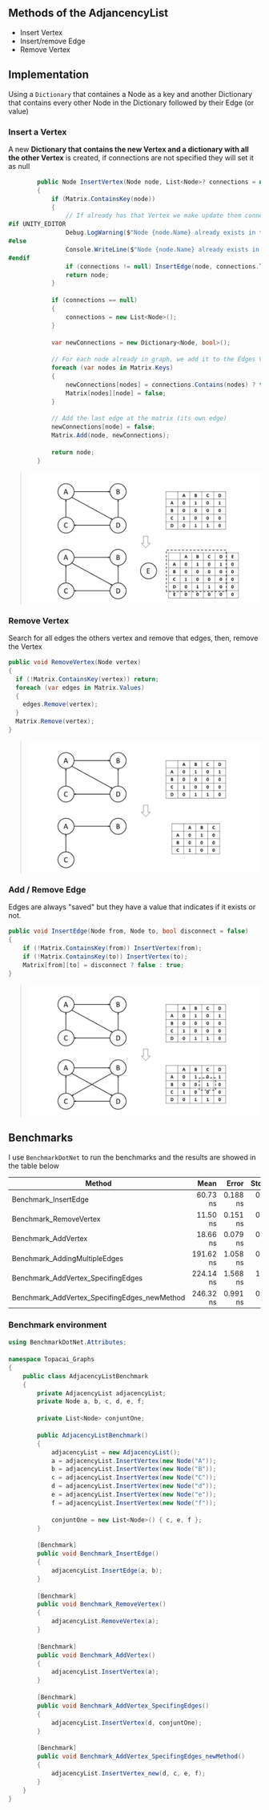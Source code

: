 ## Methods of the AdjancencyList

- Insert Vertex
- Insert/remove Edge
- Remove Vertex

## Implementation

Using a `Dictionary` that containes a Node as a key and another Dictionary that contains every other Node in the Dictionary followed by their Edge (or value)

### Insert a Vertex

A new **Dictionary that contains the new Vertex and a dictionary with all the other Vertex** is created, if connections are not specified they will set it as null

```csharp
        public Node InsertVertex(Node node, List<Node>? connections = null)
        {
            if (Matrix.ContainsKey(node))
            {
                // If already has that Vertex we make update them connections/edges
#if UNITY_EDITOR
                Debug.LogWarning($"Node {node.Name} already exists in the graph, it will be updated.");
#else
                Console.WriteLine($"Node {node.Name} already exists in the graph, it will be updated.");
#endif
                if (connections != null) InsertEdge(node, connections.ToArray());
                return node;
            }

            if (connections == null)
            {
                connections = new List<Node>();
            }

            var newConnections = new Dictionary<Node, bool>();

            // For each node already in graph, we add it to the Edges Values, if is not specified in connections, the edge will be false
            foreach (var nodes in Matrix.Keys)
            {
                newConnections[nodes] = connections.Contains(nodes) ? true : false;
                Matrix[nodes][node] = false;
            }

            // Add the last edge at the matrix (its own edge)
            newConnections[node] = false;
            Matrix.Add(node, newConnections);

            return node;
        }
```

> ![Insert representation](Images/AdjacencyList/2.png)

### Remove Vertex

Search for all edges the others vertex and remove that edges, then, remove the Vertex

```csharp
public void RemoveVertex(Node vertex)
{
  if (!Matrix.ContainsKey(vertex)) return;
  foreach (var edges in Matrix.Values)
  {
    edges.Remove(vertex);
  }
  Matrix.Remove(vertex);
}
```

> ![Remove representation](Images/AdjacencyList/3.png)

### Add / Remove Edge

Edges are always "saved" but they have a value that indicates if it exists or not.

```csharp
public void InsertEdge(Node from, Node to, bool disconnect = false)
{
    if (!Matrix.ContainsKey(from)) InsertVertex(from);
    if (!Matrix.ContainsKey(to)) InsertVertex(to);
    Matrix[from][to] = disconnect ? false : true;
}
```

> ![Edge insertion representation](Images/AdjacencyList/4.png)

## Benchmarks

I use `BenchmarkDotNet` to run the benchmarks and the results are showed in the table below

| Method                                       |      Mean |    Error |   StdDev |
| -------------------------------------------- | --------: | -------: | -------: |
| Benchmark_InsertEdge                         |  60.73 ns | 0.188 ns | 0.166 ns |
| Benchmark_RemoveVertex                       |  11.50 ns | 0.151 ns | 0.134 ns |
| Benchmark_AddVertex                          |  18.66 ns | 0.079 ns | 0.066 ns |
| Benchmark_AddingMultipleEdges                | 191.62 ns | 1.058 ns | 0.884 ns |
| Benchmark_AddVertex_SpecifingEdges           | 224.14 ns | 1.568 ns | 1.309 ns |
| Benchmark_AddVertex_SpecifingEdges_newMethod | 246.32 ns | 0.991 ns | 0.878 ns |

### Benchmark environment

```csharp
using BenchmarkDotNet.Attributes;

namespace Topacai_Graphs
{
    public class AdjacencyListBenchmark
    {
        private AdjacencyList adjacencyList;
        private Node a, b, c, d, e, f;

        private List<Node> conjuntOne;

        public AdjacencyListBenchmark()
        {
            adjacencyList = new AdjacencyList();
            a = adjacencyList.InsertVertex(new Node("A"));
            b = adjacencyList.InsertVertex(new Node("B"));
            c = adjacencyList.InsertVertex(new Node("C"));
            d = adjacencyList.InsertVertex(new Node("d"));
            e = adjacencyList.InsertVertex(new Node("e"));
            f = adjacencyList.InsertVertex(new Node("f"));

            conjuntOne = new List<Node>() { c, e, f };
        }

        [Benchmark]
        public void Benchmark_InsertEdge()
        {
            adjacencyList.InsertEdge(a, b);
        }

        [Benchmark]
        public void Benchmark_RemoveVertex()
        {
            adjacencyList.RemoveVertex(a);
        }

        [Benchmark]
        public void Benchmark_AddVertex()
        {
            adjacencyList.InsertVertex(a);
        }

        [Benchmark]
        public void Benchmark_AddVertex_SpecifingEdges()
        {
            adjacencyList.InsertVertex(d, conjuntOne);
        }

        [Benchmark]
        public void Benchmark_AddVertex_SpecifingEdges_newMethod()
        {
            adjacencyList.InsertVertex_new(d, c, e, f);
        }
    }
}
```
